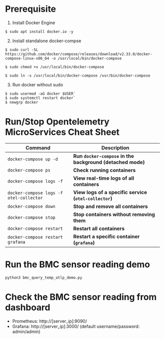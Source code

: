 # Prerequisite
1. Install Docker Engine
```
$ sudo apt install docker.io -y
```
2. Install standalone docker-compse
```
$ sudo curl -SL https://github.com/docker/compose/releases/download/v2.33.0/docker-compose-linux-x86_64 -o /usr/local/bin/docker-compose
```
```
$ sudo chmod +x /usr/local/bin/docker-compose

$ sudo ln -s /usr/local/bin/docker-compose /usr/bin/docker-compose
```
3. Run docker without sudo
```
$ sudo usermod -aG docker $USER`
$ sudo systemctl restart docker`
$ newgrp docker
```

# Run/Stop Opentelemetry MicroServices Cheat Sheet
| **Command** | **Description** |
|------------|---------------|
| `docker-compose up -d` | **Run `docker-compose` in the background (detached mode)** |
| `docker-compose ps` | **Check running containers** |
| `docker-compose logs -f` | **View real-time logs of all containers** |
| `docker-compose logs -f otel-collector` | **View logs of a specific service (`otel-collector`)** |
| `docker-compose down` | **Stop and remove all containers** |
| `docker-compose stop` | **Stop containers without removing them** |
| `docker-compose restart` | **Restart all containers** |
| `docker-compose restart grafana` | **Restart a specific container (`grafana`)** |

# Run the BMC sensor reading demo
`python3 bmc_query_temp_otlp_demo.py`

# Check the BMC sensor reading from dashboard
* Prometheus: http://[server_ip]:9090/
* Grafana: http://[server_ip]:3000/ (default username/password: admin/admin)



